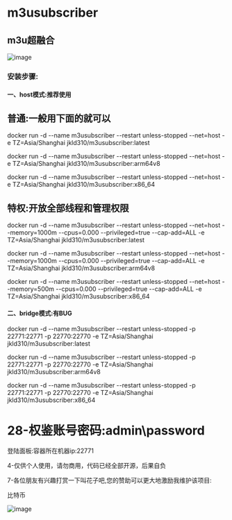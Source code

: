 # m3usubscriber
## m3u超融合

![image](https://github.com/paperbluster/m3u_subscriber/blob/main/%E5%9B%BE%E7%89%871.png?raw=true)

### 安装步骤:

#### 一、host模式:推荐使用

## 普通:一般用下面的就可以

docker run   -d --name m3usubscriber  --restart unless-stopped --net=host -e TZ=Asia/Shanghai jkld310/m3usubscriber:latest

docker run   -d --name m3usubscriber --restart unless-stopped --net=host -e TZ=Asia/Shanghai jkld310/m3usubscriber:arm64v8

docker run   -d --name m3usubscriber --restart unless-stopped --net=host -e TZ=Asia/Shanghai jkld310/m3usubscriber:x86_64

## 特权:开放全部线程和管理权限

docker run   -d --name m3usubscriber --restart unless-stopped --net=host --memory=1000m --cpus=0.000 --privileged=true --cap-add=ALL -e TZ=Asia/Shanghai jkld310/m3usubscriber:latest

docker run   -d --name m3usubscriber  --restart unless-stopped --net=host --memory=1000m --cpus=0.000 --privileged=true --cap-add=ALL -e TZ=Asia/Shanghai jkld310/m3usubscriber:arm64v8

docker run    -d --name m3usubscriber --restart unless-stopped --net=host --memory=500m --cpus=0.000 --privileged=true --cap-add=ALL -e TZ=Asia/Shanghai jkld310/m3usubscriber:x86_64

#### 二、bridge模式:有BUG

docker run   -d --name m3usubscriber  --restart unless-stopped -p 22771:22771 -p 22770:22770  -e TZ=Asia/Shanghai jkld310/m3usubscriber:latest

docker run   -d --name m3usubscriber  --restart unless-stopped -p 22771:22771 -p 22770:22770  -e TZ=Asia/Shanghai jkld310/m3usubscriber:arm64v8

docker run   -d --name m3usubscriber  --restart unless-stopped -p 22771:22771 -p 22770:22770  -e TZ=Asia/Shanghai jkld310/m3usubscriber:x86_64

# 28-权鉴账号密码:admin\password

登陆面板:容器所在机器ip:22771

4-仅供个人使用，请勿商用，代码已经全部开源，后果自负

7-各位朋友有兴趣打赏一下叫花子吧,您的赞助可以更大地激励我维护该项目:

比特币

![image](https://github.com/paperbluster/m3u_subscriber/blob/main/bitcoin.png?raw=true)



